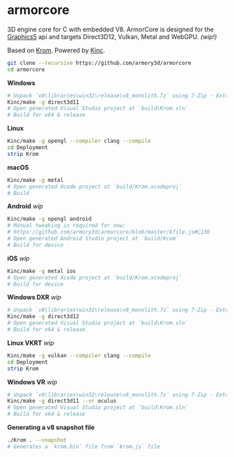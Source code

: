# armorcore

3D engine core for C with embedded V8. ArmorCore is designed for the [Graphics5](https://github.com/Kode/Kinc/tree/master/Backends/Graphics5) api and targets Direct3D12, Vulkan, Metal and WebGPU. *(wip!)*

Based on [Krom](https://github.com/Kode/Krom). Powered by [Kinc](https://github.com/Kode/Kinc).

```bash
git clone --recursive https://github.com/armory3d/armorcore
cd armorcore
```

**Windows**
```bash
# Unpack `v8\libraries\win32\release\v8_monolith.7z` using 7-Zip - Extract Here (exceeds 100MB)
Kinc/make -g direct3d11
# Open generated Visual Studio project at `build\Krom.sln`
# Build for x64 & release
```

**Linux**
```bash
Kinc/make -g opengl --compiler clang --compile
cd Deployment
strip Krom
```

**macOS**
```bash
Kinc/make -g metal
# Open generated Xcode project at `build/Krom.xcodeproj`
# Build
```

**Android** *wip*
```bash
Kinc/make -g opengl android
# Manual tweaking is required for now:
# https://github.com/armory3d/armorcore/blob/master/kfile.js#L136
# Open generated Android Studio project at `build/Krom`
# Build for device
```

**iOS** *wip*
```bash
Kinc/make -g metal ios
# Open generated Xcode project at `build/Krom.xcodeproj`
# Build for device
```

**Windows DXR** *wip*
```bash
# Unpack `v8\libraries\win32\release\v8_monolith.7z` using 7-Zip - Extract Here (exceeds 100MB)
Kinc/make -g direct3d12
# Open generated Visual Studio project at `build\Krom.sln`
# Build for x64 & release
```

**Linux VKRT** *wip*
```bash
Kinc/make -g vulkan --compiler clang --compile
cd Deployment
strip Krom
```

**Windows VR** *wip*
```bash
# Unpack `v8\libraries\win32\release\v8_monolith.7z` using 7-Zip - Extract Here (exceeds 100MB)
Kinc/make -g direct3d11 --vr oculus
# Open generated Visual Studio project at `build\Krom.sln`
# Build for x64 & release
```

**Generating a v8 snapshot file**
```bash
./Krom . --snapshot
# Generates a `krom.bin` file from `krom.js` file
```
